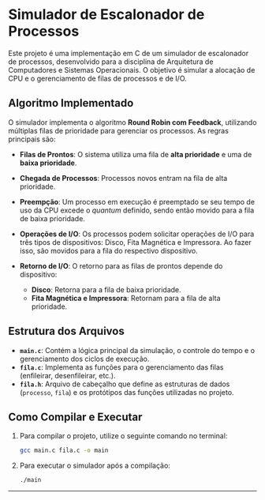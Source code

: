 # Simulador de Escalonador de Processos

Este projeto é uma implementação em C de um simulador de escalonador de processos, desenvolvido para a disciplina de Arquitetura de Computadores e Sistemas Operacionais. O objetivo é simular a alocação de CPU e o gerenciamento de filas de processos e de I/O.

## Algoritmo Implementado

O simulador implementa o algoritmo **Round Robin com Feedback**, utilizando múltiplas filas de prioridade para gerenciar os processos. As regras principais são:

* **Filas de Prontos**: O sistema utiliza uma fila de **alta prioridade** e uma de **baixa prioridade**.
* **Chegada de Processos**: Processos novos entram na fila de alta prioridade.
* **Preempção**: Um processo em execução é preemptado se seu tempo de uso da CPU excede o *quantum* definido, sendo então movido para a fila de baixa prioridade.
* **Operações de I/O**: Os processos podem solicitar operações de I/O para três tipos de dispositivos: Disco, Fita Magnética e Impressora. Ao fazer isso, são movidos para a fila do respectivo dispositivo.
* **Retorno de I/O**: O retorno para as filas de prontos depende do dispositivo:

  * **Disco**: Retorna para a fila de baixa prioridade.
  * **Fita Magnética e Impressora**: Retornam para a fila de alta prioridade.

## Estrutura dos Arquivos

* **`main.c`**: Contém a lógica principal da simulação, o controle do tempo e o gerenciamento dos ciclos de execução.
* **`fila.c`**: Implementa as funções para o gerenciamento das filas (enfileirar, desenfileirar, etc.).
* **`fila.h`**: Arquivo de cabeçalho que define as estruturas de dados (`processo`, `fila`) e os protótipos das funções utilizadas no projeto.

## Como Compilar e Executar

1. Para compilar o projeto, utilize o seguinte comando no terminal:

   ```bash
   gcc main.c fila.c -o main
   ```

2. Para executar o simulador após a compilação:

   ```bash
   ./main
   ```

---

